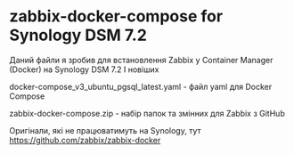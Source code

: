 # zabbix-docker-compose for Synology DSM 7.2

Даний файли я зробив для встановлення Zabbix у Container Manager (Docker) на Synology DSM 7.2 І новіших

docker-compose_v3_ubuntu_pgsql_latest.yaml - файл yaml для Docker Compose

zabbix-docker-compose.zip - набір папок та змінних для Zabbix з GitHub

Оригінали, які не працюватимуть на Synology, тут https://github.com/zabbix/zabbix-docker

